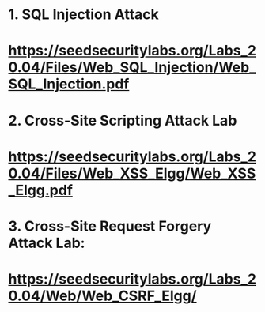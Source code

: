 # 1. SQL Injection Attack
# https://seedsecuritylabs.org/Labs_20.04/Files/Web_SQL_Injection/Web_SQL_Injection.pdf
# 2. Cross-Site Scripting Attack Lab
# https://seedsecuritylabs.org/Labs_20.04/Files/Web_XSS_Elgg/Web_XSS_Elgg.pdf
# 3. Cross-Site Request Forgery Attack Lab:
# https://seedsecuritylabs.org/Labs_20.04/Web/Web_CSRF_Elgg/
